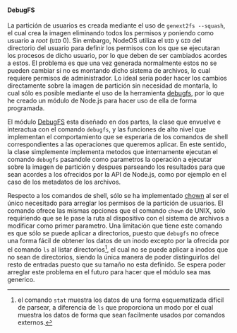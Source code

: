 #### DebugFS

La partición de usuarios es creada mediante el uso de `genext2fs --squash`, el
cual crea la imagen eliminando todos los permisos y poniendo como usuario a
*root* (`UID` 0). Sin embargo, NodeOS utiliza el `UID` y `GID` del directorio
del usuario para definir los permisos con los que se ejecutaran los procesos de
dicho usuario, por lo que deben de ser cambiados acordes a estos. El problema es
que una vez generada normalmente estos no se pueden cambiar si no es montando
dicho sistema de archivos, lo cual requiere permisos de administrador. Lo ideal
seria poder hacer los cambios directamente sobre la imagen de partición sin
necesidad de montarla, lo cual sólo es posible mediante el uso de la herramienta
[debugfs](http://linux.die.net/man/8/debugfs), por lo que he creado un módulo de
Node.js para hacer uso de ella de forma programada.

El módulo [DebugFS](https://github.com/piranna/DebugFS) esta diseñado en dos
partes, la clase que envuelve e interactua con el comando `debugfs`, y las
funciones de alto nivel que implementan el comportamiento que se esperaria de
los comandos de shell correspondientes a las operaciones que queremos aplicar.
En este sentido, la clase simplemente implementa metodos que internamente
ejecutan el comando `debugfs` pasandole como parametros la operación a ejecutar
sobre la imagen de partición y despues parseando los resultados para que sean
acordes a los ofrecidos por la API de Node.js, como por ejemplo en el caso de
los metadatos de los archivos.

Respecto a los comandos de shell, sólo se ha implementado
[chown](http://linux.die.net/man/1/chown) al ser el único necesitado para
arreglar los permisos de la partición de usuarios. El comando ofrece las mismas
opciones que el comando `chown` de UNIX, solo requiriendo que se le pase la ruta
al dispositivo con el sistema de archivos a modificar como primer parametro. Una
limitación que tiene este comando es que sólo se puede aplicar a directorios,
puesto que `debugfs` no ofrece una forma fácil de obtener los datos de un inodo
excepto por la ofrecida por el comando `ls` al listar directorios[^1], el cual
no se puede aplicar a inodos que no sean de directorios, siendo la única manera
de poder distinguirlos del resto de entradas puesto que su tamaño no esta
definido. Se espera poder arreglar este problema en el futuro para hacer que el
módulo sea mas generico.


[^1]: el comando `stat` muestra los datos de una forma esquematizada dificil de parsear, a diferencia de `ls` que proporciona un modo por el cual muestra los datos de forma que sean facilmente usados por comandos externos.
